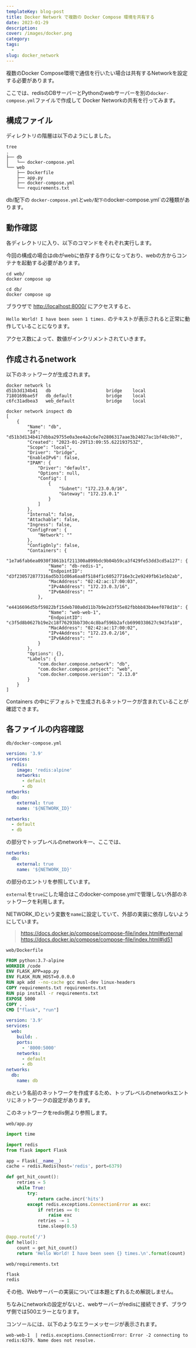 ```yaml
---
templateKey: blog-post
title: Docker Network で複数の Docker Compose 環境を共有する
date: 2023-01-29
description:
cover: /images/docker.png
category:
tags:
  -
slug: docker_network
---
```


複数のDocker Compose環境で通信を行いたい場合は共有するNetworkを設定する必要があります。

ここでは、redisのDBサーバーとPythonのwebサーバーを別の`docker-compose.yml`ファイルで作成して Docker Networkの共有を行ってみます。

## 構成ファイル

ディレクトリの階層は以下のようにしました。

```shell
tree
.
├── db
│   └── docker-compose.yml
└── web
    ├── Dockerfile
    ├── app.py
    ├── docker-compose.yml
    └── requirements.txt
```

db/配下の `docker-compose.yml`と`web/配下の`docker-compose.yml`の2種類があります。

## 動作確認

各ディレクトリに入り、以下のコマンドをそれぞれ実行します。

今回の構成の場合はdbがwebに依存する作りになっており、webの方からコンテナを起動する必要があります。

```shell
cd web/
docker compose up
```

```shell
cd db/
docker compose up
```

ブラウザで
<http://localhost:8000/> にアクセスすると、

`Hello World! I have been seen 1 times.` のテキストが表示されると正常に動作していることになります。

アクセス数によって、数値がインクリメントされていきます。

## 作成されるnetwork

以下のネットワークが生成されます。

```shell
docker network ls
d51b3d134b41   db                     bridge    local
7180169bae5f   db_default             bridge    local
c6fc31adbea3   web_default            bridge    local
```

```shell
docker network inspect db
[
    {
        "Name": "db",
        "Id": "d51b3d134b417dbba29755e0a3ee4a2c6e7e2806317aae3b24027ac1bf48c9b7",
        "Created": "2023-01-29T13:09:55.622193753Z",
        "Scope": "local",
        "Driver": "bridge",
        "EnableIPv6": false,
        "IPAM": {
            "Driver": "default",
            "Options": null,
            "Config": [
                {
                    "Subnet": "172.23.0.0/16",
                    "Gateway": "172.23.0.1"
                }
            ]
        },
        "Internal": false,
        "Attachable": false,
        "Ingress": false,
        "ConfigFrom": {
            "Network": ""
        },
        "ConfigOnly": false,
        "Containers": {
            "1e7a6fab6ea0930f3861b1f211300a899bdc9b04b59ca3f429fe53dd3cd5a127": {
                "Name": "db-redis-1",
                "EndpointID": "d3f230572877316ad5b31d86a6aa8f5184f1c60527716e3c2e9249fb61e5b2ab",
                "MacAddress": "02:42:ac:17:00:03",
                "IPv4Address": "172.23.0.3/16",
                "IPv6Address": ""
            },
            "e4416696d5bf59822bf15deb780a0d11b7b9e2d3f55e82fbbbb83b4eef078d1b": {
                "Name": "web-web-1",
                "EndpointID": "c3f5d8b0627b19e2c18f76293bb730c4c8baf596b2afcb6990338627c943fa10",
                "MacAddress": "02:42:ac:17:00:02",
                "IPv4Address": "172.23.0.2/16",
                "IPv6Address": ""
            }
        },
        "Options": {},
        "Labels": {
            "com.docker.compose.network": "db",
            "com.docker.compose.project": "web",
            "com.docker.compose.version": "2.13.0"
        }
    }
]
```

Containers の中にデフォルトで生成されるネットワークが含まれていることが確認できます。

## 各ファイルの内容確認

`db/docker-compose.yml`

```yaml
version: '3.9'
services:
  redis:
    image: 'redis:alpine'
    networks:
      - default
      - db
networks:
  db:
    external: true
    name: '${NETWORK_ID}'
```

```yaml
networks:
  - default
  - db
```

の部分でトップレベルのnetworkキー、ここでは、

```yaml
networks:
  db:
    external: true
    name: '${NETWORK_ID}'
```

の部分のエントリを参照しています。

`external`を`true`にした場合はこのdocker-compose.ymlで管理しない外部のネットワークを利用します。

NETWORK_IDという変数を`name`に設定していて、外部の実装に依存しないようにしています。

> <https://docs.docker.jp/compose/compose-file/index.html#external>
> <https://docs.docker.jp/compose/compose-file/index.html#id51>

`web/Dockerfile`

```Dockerfile
FROM python:3.7-alpine
WORKDIR /code
ENV FLASK_APP=app.py
ENV FLASK_RUN_HOST=0.0.0.0
RUN apk add --no-cache gcc musl-dev linux-headers
COPY requirements.txt requirements.txt
RUN pip install -r requirements.txt
EXPOSE 5000
COPY . .
CMD ["flask", "run"]
```

```yaml
version: '3.9'
services:
  web:
    build: .
    ports:
      - '8000:5000'
    networks:
      - default
      - db
networks:
  db:
    name: db
```

`db`という名前のネットワークを作成するため、トップレベルのnetworksエントリにネットワークの設定があります。

このネットワークをredis側より参照します。

`web/app.py`

```python
import time

import redis
from flask import Flask

app = Flask(__name__)
cache = redis.Redis(host='redis', port=6379)

def get_hit_count():
    retries = 5
    while True:
        try:
            return cache.incr('hits')
        except redis.exceptions.ConnectionError as exc:
            if retries == 0:
                raise exc
            retries -= 1
            time.sleep(0.5)

@app.route('/')
def hello():
    count = get_hit_count()
    return 'Hello World! I have been seen {} times.\n'.format(count)

```

`web/requirements.txt`

```txt
flask
redis
```

その他、Webサーバーの実装については本題とずれるため解説しません。

ちなみにnetworkの設定がないと、webサーバーがredisに接続できず、ブラウザ側では500エラーとなります。

コンソールには、以下のようなエラーメッセージが表示されます。

```shell
web-web-1  | redis.exceptions.ConnectionError: Error -2 connecting to redis:6379. Name does not resolve.
```

